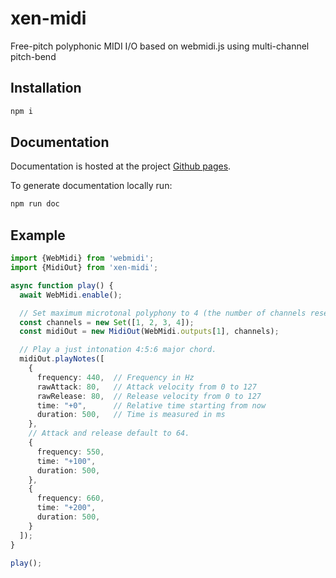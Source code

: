 # xen-midi
Free-pitch polyphonic MIDI I/O based on webmidi.js using multi-channel pitch-bend

## Installation ##
```bash
npm i
```

## Documentation ##
Documentation is hosted at the project [Github pages](https://xenharmonic-devs.github.io/xen-midi).

To generate documentation locally run:
```bash
npm run doc
```

## Example

```typescript
import {WebMidi} from 'webmidi';
import {MidiOut} from 'xen-midi';

async function play() {
  await WebMidi.enable();

  // Set maximum microtonal polyphony to 4 (the number of channels reserved).
  const channels = new Set([1, 2, 3, 4]);
  const midiOut = new MidiOut(WebMidi.outputs[1], channels);

  // Play a just intonation 4:5:6 major chord.
  midiOut.playNotes([
    {
      frequency: 440,  // Frequency in Hz
      rawAttack: 80,   // Attack velocity from 0 to 127
      rawRelease: 80,  // Release velocity from 0 to 127
      time: "+0",      // Relative time starting from now
      duration: 500,   // Time is measured in ms
    },
    // Attack and release default to 64.
    {
      frequency: 550,
      time: "+100",
      duration: 500,
    },
    {
      frequency: 660,
      time: "+200",
      duration: 500,
    }
  ]);
}

play();
```
